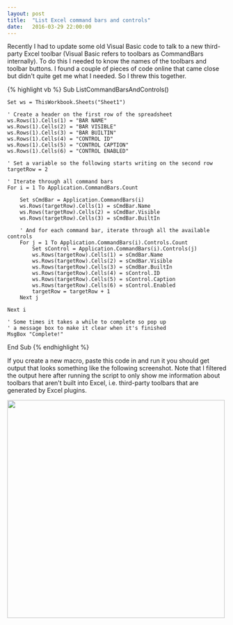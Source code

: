 ```yaml
---
layout: post
title:  "List Excel command bars and controls"
date:   2016-03-29 22:00:00
---
```


Recently I had to update some old Visual Basic code to talk to a new third-party Excel toolbar (Visual Basic refers to toolbars as CommandBars internally). To do this I needed to know the names of the toolbars and toolbar buttons. I found a couple of pieces of code online that came close but didn't quite get me what I needed. So I threw this together. 

{% highlight vb %}
Sub ListCommandBarsAndControls()

    Set ws = ThisWorkbook.Sheets("Sheet1")
    
    ' Create a header on the first row of the spreadsheet
    ws.Rows(1).Cells(1) = "BAR NAME"
    ws.Rows(1).Cells(2) = "BAR VISIBLE"
    ws.Rows(1).Cells(3) = "BAR BUILTIN"
    ws.Rows(1).Cells(4) = "CONTROL ID"
    ws.Rows(1).Cells(5) = "CONTROL CAPTION"
    ws.Rows(1).Cells(6) = "CONTROL ENABLED"
    
    ' Set a variable so the following starts writing on the second row
    targetRow = 2
    
    ' Iterate through all command bars
    For i = 1 To Application.CommandBars.Count

        Set sCmdBar = Application.CommandBars(i)
        ws.Rows(targetRow).Cells(1) = sCmdBar.Name
        ws.Rows(targetRow).Cells(2) = sCmdBar.Visible
        ws.Rows(targetRow).Cells(3) = sCmdBar.BuiltIn
        
        ' And for each command bar, iterate through all the available controls
        For j = 1 To Application.CommandBars(i).Controls.Count
            Set sControl = Application.CommandBars(i).Controls(j)
            ws.Rows(targetRow).Cells(1) = sCmdBar.Name
            ws.Rows(targetRow).Cells(2) = sCmdBar.Visible
            ws.Rows(targetRow).Cells(3) = sCmdBar.BuiltIn
            ws.Rows(targetRow).Cells(4) = sControl.ID
            ws.Rows(targetRow).Cells(5) = sControl.Caption
            ws.Rows(targetRow).Cells(6) = sControl.Enabled
            targetRow = targetRow + 1
        Next j

    Next i

    ' Some times it takes a while to complete so pop up 
    ' a message box to make it clear when it's finished
    MsgBox "Complete!"

End Sub
{% endhighlight %}

If you create a new macro, paste this code in and run it you should get output that looks something like the following screenshot. Note that I filtered the output here after running the script to only show me information about toolbars that aren't built into Excel, i.e. third-party toolbars that are generated by Excel plugins.

<a class="image" href="{{site.baseurl}}/images/Excel command bars and controls.png" data-lightbox="image-1" data-title="Sample output of Excel command bars and controls">
<img src="{{site.baseurl}}/images/Excel command bars and controls.png" style="width:500px;" /></a>
